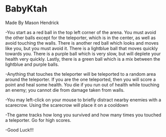 # BabyKtah
<p>Made By Mason Hendrick </p>
<p>-You start as a red ball in the top left corner of the arena. You must avoid the other balls except for the teleporter, which is in the center, as well as avoid touching the walls. There is another red ball which looks and moves like you, but you must avoid it. There is a lightblue ball that moves quickly towards you. There is a purple ball which is very slow, but will deplete your health very quickly. Lastly, there is a green ball which is a mix between the lightblue and purple balls.</p>
<p>-Anything that touches the teleporter will be teleported to a random area around the teleporter. If you are the one teleported, then you will score a point and heal some health. You die if you run out of health while touching an enemy; you cannot die from damage taken from walls.</p>
<p>-You may left-click on your mouse to briefly distract nearby enemies with a scarecrow. Using the scarecrow will place it on a cooldown</p>
<p>-The game tracks how long you survived and how many times you touched a teleporter. Go for high scores.</p>
<p>-Good Luck!!!</p>

